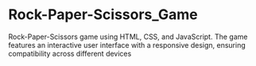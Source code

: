 #  Rock-Paper-Scissors_Game
Rock-Paper-Scissors game using HTML, CSS, and JavaScript. The game features an interactive user interface with a responsive design, ensuring compatibility across different devices
